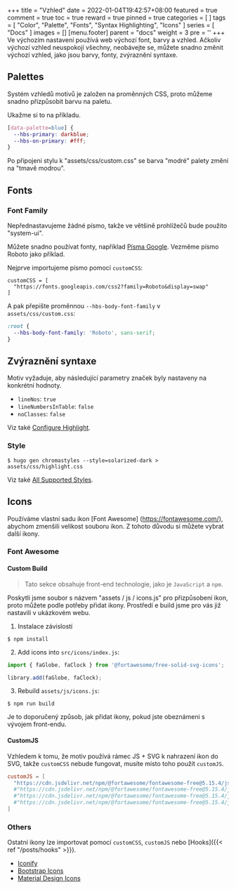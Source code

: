 +++
title = "Vzhled"
date = 2022-01-04T19:42:57+08:00
featured = true
comment = true
toc = true
reward = true
pinned = true
categories = [
]
tags = [
  "Color",
  "Palette",
  "Fonts",
  "Syntax Highlighting",
  "Icons"
]
series = [
  "Docs"
]
images = []
[menu.footer]
  parent = "docs"
  weight = 3
  pre = '<i class="fas fa-fw fa-palette"></i>'
+++
Ve výchozím nastavení používá web výchozí font, barvy a vzhled.
Ačkoliv výchozí vzhled neuspokojí všechny, neobávejte se, můžete snadno změnit výchozí vzhled, jako jsou barvy, fonty, zvýraznění syntaxe.

<!--more-->

## Palettes

Systém vzhledů motivů je založen na proměnných CSS, proto můžeme snadno přizpůsobit barvu na paletu.

Ukažme si to na příkladu.

```CSS
[data-palette=blue] {
  --hbs-primary: darkblue;
  --hbs-on-primary: #fff;
}
```

Po připojení stylu k "assets/css/custom.css" se barva "modré" palety změní na "tmavě modrou".

## Fonts

### Font Family

Nepřednastavujeme žádné písmo, takže ve většině prohlížečů bude použito "system-ui".

Můžete snadno používat fonty, například [Písma Google](https://fonts.google.com/). Vezměme písmo Roboto jako příklad.

Nejprve importujeme písmo pomocí `customCSS`:


```
customCSS = [
  "https://fonts.googleapis.com/css2?family=Roboto&display=swap"
]
```

A pak přepište proměnnou `--hbs-body-font-family` v `assets/css/custom.css`:

```CSS
:root {
  --hbs-body-font-family: 'Roboto', sans-serif;
}
```

## Zvýraznění syntaxe

Motiv vyžaduje, aby následující parametry značek byly nastaveny na konkrétní hodnoty.

- `lineNos`: `true`
- `lineNumbersInTable`: `false`
- `noClasses`: `false`

Viz také [Configure Highlight](https://gohugo.io/getting-started/configuration-markup#highlight).

### Style

```shell
$ hugo gen chromastyles --style=solarized-dark > assets/css/highlight.css
```

Viz také [All Supported Styles](https://xyproto.github.io/splash/docs/all.html).

## Icons

Používáme vlastní sadu ikon [Font Awesome] (https://fontawesome.com/), abychom zmenšili velikost souboru ikon.
Z tohoto důvodu si můžete vybrat další ikony.

### Font Awesome

#### Custom Build

>Tato sekce obsahuje front-end technologie, jako je `JavaScript` a `npm`.
 
Poskytli jsme soubor s názvem "assets / js / icons.js" pro přizpůsobení ikon, proto můžete podle potřeby přidat ikony.
Prostředí e build jsme pro vás již nastavili v ukázkovém webu.

1. Instalace závislostí
 
```shell
$ npm install
```

2. Add icons into `src/icons/index.js`:

```js
import { faGlobe, faClock } from '@fortawesome/free-solid-svg-icons';

library.add(faGlobe, faClock);
```

3. Rebuild `assets/js/icons.js`:

```shell
$ npm run build
```

Je to doporučený způsob, jak přidat ikony, pokud jste obeznámeni s vývojem front-endu.

#### CustomJS

Vzhledem k tomu, že motiv používá rámec JS + SVG k nahrazení ikon do SVG, takže `customCSS` nebude fungovat, musíte místo toho použít `customJS`.

```toml
customJS = [
  "https://cdn.jsdelivr.net/npm/@fortawesome/fontawesome-free@5.15.4/js/solid.min.js" # Import solid icons.
  #"https://cdn.jsdelivr.net/npm/@fortawesome/fontawesome-free@5.15.4/js/regular.min.js" # Import regular icons.
  #"https://cdn.jsdelivr.net/npm/@fortawesome/fontawesome-free@5.15.4/js/brands.min.js" # Import brand icons.
  #"https://cdn.jsdelivr.net/npm/@fortawesome/fontawesome-free@5.15.4/js/all.min.js" # Import the full icon set.
]
```

### Others

Ostatní ikony lze importovat pomocí `customCSS`, `customJS` nebo [Hooks]({{< ref "/posts/hooks" >}}).

- [Iconify](https://iconify.design/)
- [Bootstrap Icons](https://icons.getbootstrap.com/)
- [Material Design Icons](https://materialdesignicons.com/)
